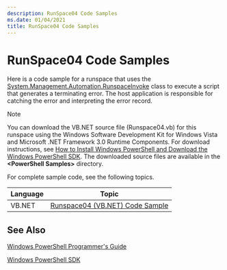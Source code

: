 ```yaml
---
description: RunSpace04 Code Samples
ms.date: 01/04/2021
title: RunSpace04 Code Samples
---
```

# RunSpace04 Code Samples

Here is a code sample for a runspace that uses the [System.Management.Automation.RunspaceInvoke](/dotnet/api/System.Management.Automation.RunspaceInvoke)
class to execute a script that generates a terminating error. The host application is responsible
for catching the error and interpreting the error record.

> [!NOTE]
> You can download the VB.NET source file (Runspace04.vb) for this runspace using the Windows
> Software Development Kit for Windows Vista and Microsoft .NET Framework 3.0 Runtime Components.
> For download instructions, see [How to Install Windows PowerShell and Download the Windows PowerShell SDK](/powershell/scripting/developer/installing-the-windows-powershell-sdk).
> The downloaded source files are available in the **\<PowerShell Samples>** directory.

For complete sample code, see the following topics.

|Language|Topic|
|--------------|-----------|
|VB.NET|[Runspace04 (VB.NET) Code Sample](./runspace04-vb-net-code-sample.md)|

## See Also

[Windows PowerShell Programmer's Guide](./windows-powershell-programmer-s-guide.md)

[Windows PowerShell SDK](../windows-powershell-reference.md)
